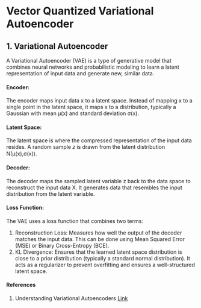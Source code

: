 # Vector Quantized Variational Autoencoder

## 1. Variational Autoencoder

A Variational Autoencoder (VAE) is a type of generative model that combines neural networks and probabilistic modeling to learn a latent representation of input data and generate new, similar data.

#### Encoder:

The encoder maps input data x to a latent space.
Instead of mapping x to a single point in the latent space, it maps x to a distribution, typically a Gaussian with mean μ(x) and standard deviation σ(x).
#### Latent Space:

The latent space is where the compressed representation of the input data resides.
A random sample 𝑧 is drawn from the latent distribution N(μ(x),σ(x)).

#### Decoder:
The decoder maps the sampled latent variable z back to the data space to reconstruct the input data X.
It generates data that resembles the input distribution from the latent variable.
#### Loss Function:

The VAE uses a loss function that combines two terms:
1. Reconstruction Loss: Measures how well the output of the decoder matches the input data. This can be done using Mean Squared Error (MSE) or Binary Cross-Entropy (BCE).
2. KL Divergence: Ensures that the learned latent space distribution is close to a prior distribution (typically a standard normal distribution). It acts as a regularizer to prevent overfitting and ensures a well-structured latent space.

#### References
1. Understanding Variational Autoencoders [Link](https://towardsdatascience.com/understanding-variational-autoencoders-vaes-f70510919f73)
